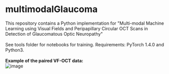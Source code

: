 # multimodalGlaucoma
This repository contains a Python implementation for "Multi-modal Machine Learning using Visual Fields and Peripapillary Circular OCT Scans in Detection of Glaucomatous Optic Neuropathy"
<br>
<br>
See tools folder for notebooks for training. Requirements:  PyTorch 1.4.0 and Python3.
<br>
<br>
**Example of the paired VF-OCT data:**
<br>
![image](https://user-images.githubusercontent.com/57675424/115986497-08e02a80-a5e3-11eb-8b79-ca2270ff23f7.png)

